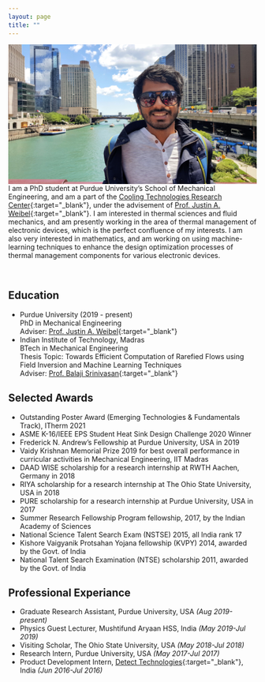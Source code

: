 ```yaml
---
layout: page
title: ""
---
```


<img align="left" width="600" src="sp3.jpg" class="padding">

I am a PhD student at Purdue University’s School of Mechanical Engineering, and am a part of the [Cooling Technologies Research Center](https://engineering.purdue.edu/CTRC/research/index.php){:target="_blank"}, under the advisement of [Prof. Justin A. Weibel](https://engineering.purdue.edu/ME/People/ptProfile?resource_id=78578){:target="_blank"}. I am interested in thermal sciences and fluid mechanics, and am presently working in the area of thermal management of electronic devices, which is the perfect confluence of my interests. I am also very interested in mathematics, and am working on using machine-learning techniques to enhance the design optimization processes of thermal management components for various electronic devices.

&nbsp;

## Education
- Purdue University (2019 - present)\
  PhD in Mechanical Engineering\
  Adviser: [Prof. Justin A. Weibel](https://engineering.purdue.edu/ME/People/ptProfile?resource_id=78578){:target="_blank"}
- Indian Institute of Technology, Madras\
  BTech in Mechanical Engineering\
  Thesis Topic: Towards Efficient Computation of Rarefied Flows using Field Inversion and Machine Learning Techniques\
  Adviser: [Prof. Balaji Srinivasan](https://mech.iitm.ac.in/meiitm/personnal/dr-balaji-srinivasan/){:target="_blank"}

## Selected Awards
- Outstanding Poster Award (Emerging Technologies & Fundamentals Track), ITherm 2021
- ASME K-16/IEEE EPS Student Heat Sink Design Challenge 2020 Winner
- Frederick N. Andrew’s Fellowship at Purdue University, USA in 2019
- Vaidy Krishnan Memorial Prize 2019 for best overall performance in curricular activities in
Mechanical Engineering, IIT Madras
- DAAD WISE scholarship for a research internship at RWTH Aachen, Germany in 2018
- RIYA scholarship for a research internship at The Ohio State University, USA in 2018
- PURE scholarship for a research internship at Purdue University, USA in 2017
- Summer Research Fellowship Program fellowship, 2017, by the Indian Academy of Sciences
- National Science Talent Search Exam (NSTSE) 2015, all India rank 17
- Kishore Vaigyanik Protsahan Yojana fellowship (KVPY) 2014, awarded by the Govt. of India
- National Talent Search Examination (NTSE) scholarship 2011, awarded by the Govt. of India

## Professional Experiance
- Graduate Research Assistant, Purdue University, USA *(Aug 2019-present)*
- Physics Guest Lecturer, Mushtifund Aryaan HSS, India *(May 2019-Jul 2019)*
- Visiting Scholar, The Ohio State University, USA *(May 2018-Jul 2018)*
- Research Intern, Purdue University, USA *(May 2017-Jul 2017)*
- Product Development Intern, [Detect Technologies](https://detecttechnologies.com/){:target="_blank"}, India *(Jun 2016-Jul 2016)*
